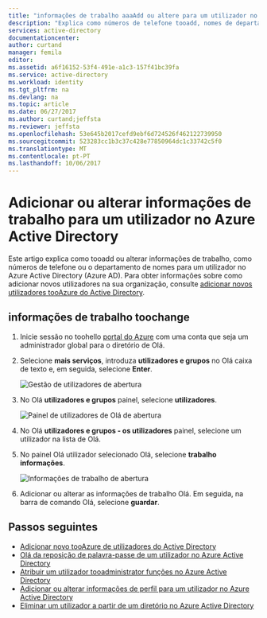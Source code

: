 ```yaml
---
title: "informações de trabalho aaaAdd ou altere para um utilizador no Azure Active Directory | Microsoft Docs"
description: "Explica como números de telefone tooadd, nomes de departamento, outros funcionam e informações para um utilizador no Azure Active Directory"
services: active-directory
documentationcenter: 
author: curtand
manager: femila
editor: 
ms.assetid: a6f16152-53f4-491e-a1c3-157f41bc39fa
ms.service: active-directory
ms.workload: identity
ms.tgt_pltfrm: na
ms.devlang: na
ms.topic: article
ms.date: 06/27/2017
ms.author: curtand;jeffsta
ms.reviewer: jeffsta
ms.openlocfilehash: 53e645b2017cefd9ebf6d724526f462122739950
ms.sourcegitcommit: 523283cc1b3c37c428e77850964dc1c33742c5f0
ms.translationtype: MT
ms.contentlocale: pt-PT
ms.lasthandoff: 10/06/2017
---
```

# <a name="add-or-change-work-information-for-a-user-in-azure-active-directory"></a>Adicionar ou alterar informações de trabalho para um utilizador no Azure Active Directory
Este artigo explica como tooadd ou alterar informações de trabalho, como números de telefone ou o departamento de nomes para um utilizador no Azure Active Directory (Azure AD). Para obter informações sobre como adicionar novos utilizadores na sua organização, consulte [adicionar novos utilizadores tooAzure do Active Directory](active-directory-users-create-external-azure-portal.md).

## <a name="toochange-work-information"></a>informações de trabalho toochange
1. Inicie sessão no toohello [portal do Azure](https://portal.azure.com) com uma conta que seja um administrador global para o diretório de Olá.
2. Selecione **mais serviços**, introduza **utilizadores e grupos** no Olá caixa de texto e, em seguida, selecione **Enter**.

   ![Gestão de utilizadores de abertura](./media/active-directory-users-work-info-azure-portal/create-users-user-management.png)
3. No Olá **utilizadores e grupos** painel, selecione **utilizadores**.

   ![Painel de utilizadores de Olá de abertura](./media/active-directory-users-work-info-azure-portal/create-users-open-users-blade.png)
4. No Olá **utilizadores e grupos - os utilizadores** painel, selecione um utilizador na lista de Olá.
5. No painel Olá utilizador selecionado Olá, selecione **trabalho informações**.

    ![Informações de trabalho de abertura](./media/active-directory-users-work-info-azure-portal/active-directory-create-users-work-info.png)
6. Adicionar ou alterar as informações de trabalho Olá. Em seguida, na barra de comando Olá, selecione **guardar**.

## <a name="next-steps"></a>Passos seguintes
* [Adicionar novo tooAzure de utilizadores do Active Directory](active-directory-users-create-azure-portal.md)
* [Olá da reposição de palavra-passe de um utilizador no Azure Active Directory](active-directory-users-reset-password-azure-portal.md)
* [Atribuir um utilizador tooadministrator funções no Azure Active Directory](active-directory-users-assign-role-azure-portal.md)
* [Adicionar ou alterar informações de perfil para um utilizador no Azure Active Directory](active-directory-users-profile-azure-portal.md)
* [Eliminar um utilizador a partir de um diretório no Azure Active Directory](active-directory-users-delete-user-azure-portal.md)
